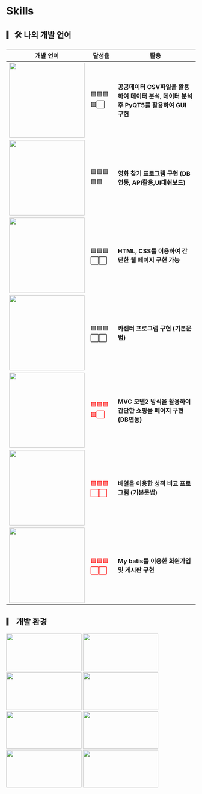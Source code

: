 ---
---

# Skills

## ▎🛠 나의 개발 언어

|개발 언어|달성율|활용|
|---|---|---|
|<a href="[연결할 링크]" target="_blank"><img width="200" src="https://img.shields.io/badge/Python-20c997??style=flat-square&logo=Python&logoColor=white"/></a>|🟩🟩🟩🟩⬜ |**공공데이터 CSV파일을 활용하여 데이터 분석, 데이터 분석 후 PyQT5를 활용하여 GUI 구현**|
|<a href="[연결할 링크]" target="_blank"><img width="200" src="https://img.shields.io/badge/Csharp-e34f26??style=flat-square&logo=C Sharp&logoColor=white"/></a>|🟩🟩🟩🟩🟩|**영화 찾기 프로그램 구현 (DB연동, API활용,UI대쉬보드)**|
| <a href="[연결할 링크]" target="_blank"><img width="200" src="https://img.shields.io/badge/HTML-E34F26??style=flat-square&logo=HTML&logoColor=white"/></a>|🟩🟩🟩⬜⬜|**HTML, CSS를 이용하여 간단한 웹 페이지 구현 가능**|
|  <a href="[연결할 링크]" target="_blank"><img width="200" src="https://img.shields.io/badge/JAVA-007396??style=flat-square&logo=JAVA&logoColor=white"/></a>|🟩🟩🟩⬜⬜|**카센터 프로그램 구현 (기본문법)**|
| <a href="[연결할 링크]" target="_blank"><img width="200" src="https://img.shields.io/badge/JAVAScript-F7DF1E??style=flat-square&logo=JAVASCRIPT&logoColor=white"/></a>|<span style="color:red">🟩🟩🟩🟩⬜</span>|**MVC 모델2 방식을 활용하여 간단한 쇼핑몰 페이지 구현 (DB연동)**|
| <a href="[연결할 링크]" target="_blank"><img width="200" src="https://img.shields.io/badge/C-A8B9CC??style=flat-square&logo=C&logoColor=white"/></a>|<span style="color:red">🟩🟩🟩⬜⬜</span>|**배열을 이용한 성적 비교 프로그램 (기본문법)**|
| <a href="[연결할 링크]" target="_blank"><img width="200" src="https://img.shields.io/badge/Spring-6DB33F??style=flat-square&logo=Spring&logoColor=white"/></a>|<span style="color:red">🟩🟩🟩⬜⬜</span>|**My batis를 이용한 회원가입 및 게시판 구현**|

## ▎ 개발 환경
<a href="[연결할 링크]" target="_blank"><img width="200" height="100" src="https://img.shields.io/badge/Visual Studio-5C2D91??style=flat-square&logo=Visual Studio&logoColor=white"/></a>
<a href="[연결할 링크]" target="_blank"><img width="200" height="100" src="https://img.shields.io/badge/Eclipse IDE-2C2255??style=flat-square&logo=Eclipse IDE&logoColor=white"/></a>
<a href="[연결할 링크]" target="_blank"><img width="200" height="100" src="https://img.shields.io/badge/MySQL-4479A1??style=flat-square&logo=MySQL&logoColor=white"/></a>
<a href="[연결할 링크]" target="_blank"><img width="200" height="100" src="https://img.shields.io/badge/Jupyter-F37626??style=flat-square&logo=Jupyter&logoColor=white"/></a>
<a href="[연결할 링크]" target="_blank"><img width="200" height="100" src="https://img.shields.io/badge/Oracle-F80000??style=flat-square&logo=Oracle&logoColor=white"/></a>
<a href="[연결할 링크]" target="_blank"><img width="200" height="100" src="https://img.shields.io/badge/PyCharm-000000??style=flat-square&logo=PyCharm&logoColor=white"/></a>
<a href="[연결할 링크]" target="_blank"><img width="200" height="100" src="https://img.shields.io/badge/Apache Tomcat-F8DC75??style=flat-square&logo=Apache Tomcat&logoColor=white"/></a>
<a href="[연결할 링크]" target="_blank"><img width="200" height="100" src="https://img.shields.io/badge/Spring-6DB33F??style=flat-square&logo=Spring&logoColor=white"/></a>